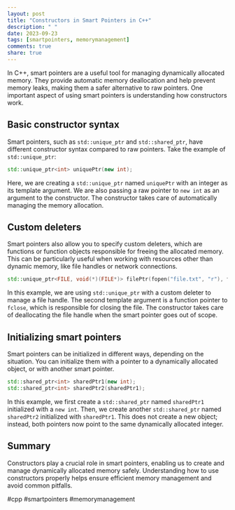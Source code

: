 ```yaml
---
layout: post
title: "Constructors in Smart Pointers in C++"
description: " "
date: 2023-09-23
tags: [smartpointers, memorymanagement]
comments: true
share: true
---
```


In C++, smart pointers are a useful tool for managing dynamically allocated memory. They provide automatic memory deallocation and help prevent memory leaks, making them a safer alternative to raw pointers. One important aspect of using smart pointers is understanding how constructors work.

## Basic constructor syntax

Smart pointers, such as `std::unique_ptr` and `std::shared_ptr`, have different constructor syntax compared to raw pointers. Take the example of `std::unique_ptr`:

```cpp
std::unique_ptr<int> uniquePtr(new int);
```

Here, we are creating a `std::unique_ptr` named `uniquePtr` with an integer as its template argument. We are also passing a raw pointer to `new int` as an argument to the constructor. The constructor takes care of automatically managing the memory allocation.

## Custom deleters

Smart pointers also allow you to specify custom deleters, which are functions or function objects responsible for freeing the allocated memory. This can be particularly useful when working with resources other than dynamic memory, like file handles or network connections.

```cpp
std::unique_ptr<FILE, void(*)(FILE*)> filePtr(fopen("file.txt", "r"), fclose);
```

In this example, we are using `std::unique_ptr` with a custom deleter to manage a file handle. The second template argument is a function pointer to `fclose`, which is responsible for closing the file. The constructor takes care of deallocating the file handle when the smart pointer goes out of scope.

## Initializing smart pointers

Smart pointers can be initialized in different ways, depending on the situation. You can initialize them with a pointer to a dynamically allocated object, or with another smart pointer.

```cpp
std::shared_ptr<int> sharedPtr1(new int);
std::shared_ptr<int> sharedPtr2(sharedPtr1);
```

In this example, we first create a `std::shared_ptr` named `sharedPtr1` initialized with a `new int`. Then, we create another `std::shared_ptr` named `sharedPtr2` initialized with `sharedPtr1`. This does not create a new object; instead, both pointers now point to the same dynamically allocated integer.

## Summary

Constructors play a crucial role in smart pointers, enabling us to create and manage dynamically allocated memory safely. Understanding how to use constructors properly helps ensure efficient memory management and avoid common pitfalls.

#cpp #smartpointers #memorymanagement